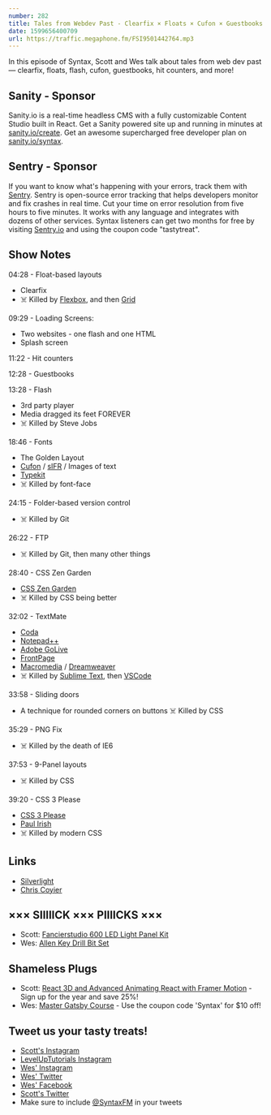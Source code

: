 ```yaml
---
number: 282
title: Tales from Webdev Past - Clearfix × Floats × Cufon × Guestbooks × PNG Fix × More!
date: 1599656400709
url: https://traffic.megaphone.fm/FSI9501442764.mp3
---
```


In this episode of Syntax, Scott and Wes talk about tales from web dev past — clearfix, floats, flash, cufon, guestbooks, hit counters, and more!

## Sanity - Sponsor
Sanity.io is a real-time headless CMS with a fully customizable Content Studio built in React. Get a Sanity powered site up and running in minutes at [sanity.io/create](https://www.sanity.io/create). Get an awesome supercharged free developer plan on [sanity.io/syntax](https://www.sanity.io/syntax).

## Sentry - Sponsor
If you want to know what's happening with your errors, track them with [Sentry](https://sentry.io/). Sentry is open-source error tracking that helps developers monitor and fix crashes in real time. Cut your time on error resolution from five hours to five minutes. It works with any language and integrates with dozens of other services. Syntax listeners can get two months for free by visiting [Sentry.io](https://sentry.io/) and using the coupon code "tastytreat".

## Show Notes

04:28 - Float-based layouts
* Clearfix
* ☠️ Killed by [Flexbox](https://developer.mozilla.org/en-US/docs/Web/CSS/CSS_Flexible_Box_Layout/Basic_Concepts_of_Flexbox), and then [Grid](https://developer.mozilla.org/en-US/docs/Web/CSS/CSS_Grid_Layout)

09:29 - Loading Screens:
* Two websites - one flash and one HTML
* Splash screen

11:22 - Hit counters

12:28 - Guestbooks

13:28 - Flash
* 3rd party player
* Media dragged its feet FOREVER
* ☠️ Killed by Steve Jobs

18:46 - Fonts
* The Golden Layout
* [Cufon](http://cufon.shoqolate.com/generate/) / [sIFR](https://en.wikipedia.org/wiki/Scalable_Inman_Flash_Replacement) / Images of text
* [Typekit](https://typekit.com/)
* ☠️ Killed by font-face

24:15 - Folder-based version control
* ☠️ Killed by Git

26:22 - FTP
* ☠️ Killed by Git, then many other things

28:40 - CSS Zen Garden
* [CSS Zen Garden](http://www.csszengarden.com/)
* ☠️ Killed by CSS being better

32:02 - TextMate
* [Coda](https://panic.com/coda/)
* [Notepad++](https://notepad-plus-plus.org/)
* [Adobe GoLive](https://en.wikipedia.org/wiki/Adobe_GoLive)
* [FrontPage](https://en.wikipedia.org/wiki/Microsoft_FrontPage)
* [Macromedia](https://en.wikipedia.org/wiki/Macromedia) / [Dreamweaver](https://www.adobe.com/products/dreamweaver.html)
* ☠️ Killed by [Sublime Text](https://www.sublimetext.com/), then [VSCode](https://code.visualstudio.com/)

33:58 - Sliding doors
* A technique for rounded corners on buttons
☠️ Killed by CSS

35:29 - PNG Fix
* ☠️ Killed by the death of IE6

37:53 - 9-Panel layouts
* ☠️ Killed by CSS

39:20 - CSS 3 Please
* [CSS 3 Please](https://css3please.com/)
* [Paul Irish](https://www.paulirish.com/)
* ☠️ Killed by modern CSS

## Links
* [Silverlight](https://www.microsoft.com/silverlight/)
* [Chris Coyier](https://chriscoyier.net/)

## ××× SIIIIICK ××× PIIIICKS ×××
* Scott: [Fancierstudio 600 LED Light Panel Kit](https://amzn.to/3beDZYz)
* Wes: [Allen Key Drill Bit Set](https://amzn.to/3juGFnJ) 

## Shameless Plugs
* Scott: [React 3D and Advanced Animating React with Framer Motion](https://www.leveluptutorials.com/pro) - Sign up for the year and save 25%!
* Wes: [Master Gatsby Course](https://mastergatsby.com/) - Use the coupon code 'Syntax' for $10 off!

## Tweet us your tasty treats!
* [Scott's Instagram](https://www.instagram.com/stolinski/)
* [LevelUpTutorials Instagram](https://www.instagram.com/LevelUpTutorials/)
* [Wes' Instagram](https://www.instagram.com/wesbos/)
* [Wes' Twitter](https://twitter.com/wesbos)
* [Wes' Facebook](https://www.facebook.com/wesbos.developer)
* [Scott's Twitter](https://twitter.com/stolinski)
* Make sure to include [@SyntaxFM](https://twitter.com/SyntaxFM) in your tweets